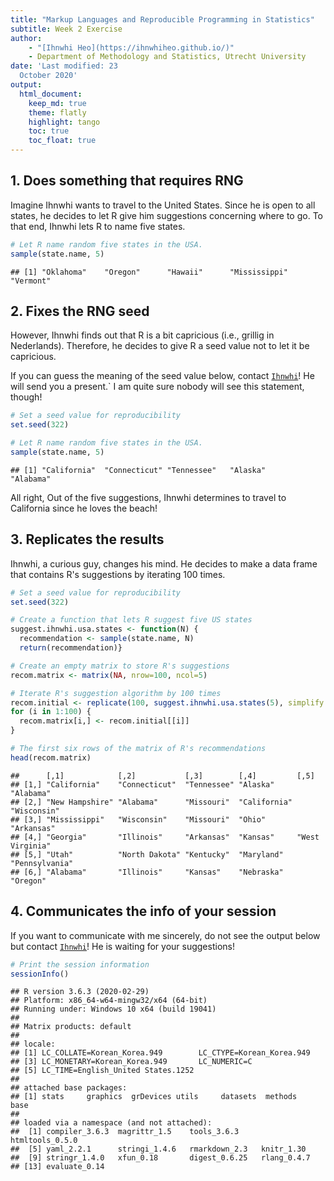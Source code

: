 ```yaml
---
title: "Markup Languages and Reproducible Programming in Statistics"
subtitle: Week 2 Exercise
author:
    - "[Ihnwhi Heo](https://ihnwhiheo.github.io/)"
    - Department of Methodology and Statistics, Utrecht University
date: 'Last modified: 23
  October 2020'
output:
  html_document:
    keep_md: true
    theme: flatly
    highlight: tango
    toc: true
    toc_float: true
---
```




## 1. Does something that requires RNG

Imagine Ihnwhi wants to travel to the United States. Since he is open to all states, he decides to let R give him suggestions concerning where to go. To that end, Ihnwhi lets R to name five states.


```r
# Let R name random five states in the USA.
sample(state.name, 5)
```

```
## [1] "Oklahoma"    "Oregon"      "Hawaii"      "Mississippi" "Vermont"
```
## 2. Fixes the RNG seed

However, Ihnwhi finds out that R is a bit capricious (i.e., grillig in Nederlands). Therefore, he decides to give R a seed value not to let it be capricious.

If you can guess the meaning of the seed value below, contact [`Ihnwhi`](mailto:ihnwhi.heo@gmail.com)! He will send you a present.` I am quite sure nobody will see this statement, though!


```r
# Set a seed value for reproducibility
set.seed(322)

# Let R name random five states in the USA.
sample(state.name, 5)
```

```
## [1] "California"  "Connecticut" "Tennessee"   "Alaska"      "Alabama"
```

All right, Out of the five suggestions, Ihnwhi determines to travel to California since he loves the beach!

## 3. Replicates the results

Ihnwhi, a curious guy, changes his mind. He decides to make a data frame that contains R's suggestions by iterating 100 times.


```r
# Set a seed value for reproducibility
set.seed(322)

# Create a function that lets R suggest five US states
suggest.ihnwhi.usa.states <- function(N) {
  recommendation <- sample(state.name, N)
  return(recommendation)}

# Create an empty matrix to store R's suggestions
recom.matrix <- matrix(NA, nrow=100, ncol=5)

# Iterate R's suggestion algorithm by 100 times
recom.initial <- replicate(100, suggest.ihnwhi.usa.states(5), simplify = FALSE)
for (i in 1:100) {
  recom.matrix[i,] <- recom.initial[[i]]
}

# The first six rows of the matrix of R's recommendations
head(recom.matrix)
```

```
##      [,1]            [,2]           [,3]        [,4]         [,5]           
## [1,] "California"    "Connecticut"  "Tennessee" "Alaska"     "Alabama"      
## [2,] "New Hampshire" "Alabama"      "Missouri"  "California" "Wisconsin"    
## [3,] "Mississippi"   "Wisconsin"    "Missouri"  "Ohio"       "Arkansas"     
## [4,] "Georgia"       "Illinois"     "Arkansas"  "Kansas"     "West Virginia"
## [5,] "Utah"          "North Dakota" "Kentucky"  "Maryland"   "Pennsylvania" 
## [6,] "Alabama"       "Illinois"     "Kansas"    "Nebraska"   "Oregon"
```

## 4. Communicates the info of your session

If you want to communicate with me sincerely, do not see the output below but contact [`Ihnwhi`](mailto:ihnwhi.heo@gmail.com)! He is waiting for your suggestions!


```r
# Print the session information
sessionInfo()
```

```
## R version 3.6.3 (2020-02-29)
## Platform: x86_64-w64-mingw32/x64 (64-bit)
## Running under: Windows 10 x64 (build 19041)
## 
## Matrix products: default
## 
## locale:
## [1] LC_COLLATE=Korean_Korea.949        LC_CTYPE=Korean_Korea.949         
## [3] LC_MONETARY=Korean_Korea.949       LC_NUMERIC=C                      
## [5] LC_TIME=English_United States.1252
## 
## attached base packages:
## [1] stats     graphics  grDevices utils     datasets  methods   base     
## 
## loaded via a namespace (and not attached):
##  [1] compiler_3.6.3  magrittr_1.5    tools_3.6.3     htmltools_0.5.0
##  [5] yaml_2.2.1      stringi_1.4.6   rmarkdown_2.3   knitr_1.30     
##  [9] stringr_1.4.0   xfun_0.18       digest_0.6.25   rlang_0.4.7    
## [13] evaluate_0.14
```

